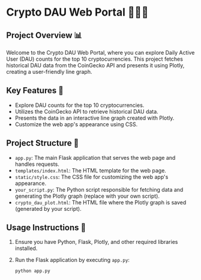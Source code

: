 # Crypto DAU Web Portal 🌄🔮🚀

## Project Overview 📊

Welcome to the Crypto DAU Web Portal, where you can explore Daily Active User (DAU) counts for the top 10 cryptocurrencies. This project fetches historical DAU data from the CoinGecko API and presents it using Plotly, creating a user-friendly line graph.

## Key Features 🌟

- Explore DAU counts for the top 10 cryptocurrencies.
- Utilizes the CoinGecko API to retrieve historical DAU data.
- Presents the data in an interactive line graph created with Plotly.
- Customize the web app's appearance using CSS.

## Project Structure 📂

- `app.py`: The main Flask application that serves the web page and handles requests.
- `templates/index.html`: The HTML template for the web page.
- `static/style.css`: The CSS file for customizing the web app's appearance.
- `your_script.py`: The Python script responsible for fetching data and generating the Plotly graph (replace with your own script).
- `crypto_dau_plot.html`: The HTML file where the Plotly graph is saved (generated by your script).

## Usage Instructions 🚀

1. Ensure you have Python, Flask, Plotly, and other required libraries installed.

2. Run the Flask application by executing `app.py`:

   ```shell
   python app.py
